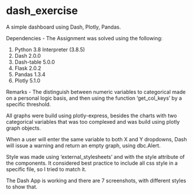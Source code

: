# dash_exercise
A simple dashboard using Dash, Plotly, Pandas. 

Dependencies -
The Assignment was solved using the following:
1.	Python 3.8 Interpreter (3.8.5)
2.	Dash 2.0.0
3.	Dash-table 5.0.0
4.	Flask 2.0.2
5.	Pandas 1.3.4
6.	Plotly 5.1.0

Remarks -
The distinguish between numeric variables to categorical made on a personal logic basis, and then using the function ‘get_col_keys’ by a specific threshold.

All graphs were build using plotly-express, besides the charts with two categorical variables that was too complexed and was build using plotly graph objects.

When a user will enter the same variable to both X and Y dropdowns, Dash will issue a warning and return an empty graph, using dbc.Alert.

Style was made using ‘external_stylesheets’ and with the style attribute of the components.
It considered best practice to include all css style in a specific file, so I tried to match it.

The Dash App is working and there are 7 screenshots, with different styles to show that.

